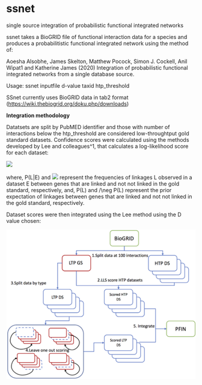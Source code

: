 # ssnet
single source integration of probabilistic functional integrated networks

ssnet takes a BioGRID file of functional interaction data for a species and produces a probabilitistic functional integrated network using the method of:

Aoesha Alsobhe, James Skelton, Matthew Pocock, Simon J. Cockell, Anil Wipat1 and Katherine James (2020) Integration of probabilistic functional integrated networks from a single database source. 


Usage: ssnet inputfile d-value taxid htp_threshold

SSnet currently uses BioGRID data in tab2 format (https://wiki.thebiogrid.org/doku.php/downloads)

**Integration methodology**

Datatsets are split by PubMED identifier and those with number of interactions below the htp_threshold are considered low-throughtput gold standard datasets. Confidence scores were calculated using the methods developed by Lee and colleagues^1, that calculates a log-likelihood score for each dataset:

<img src="https://render.githubusercontent.com/render/math?math=lls^L(E) = \ln  \left(\frac{P(L|E) /\neg P(L|E)} {P(L) /\neg P(L)} \right)">

where, P(L|E) and <img src="https://render.githubusercontent.com/render/math?math=\neg P(L|E)"> represent the frequencies of linkages L observed in a dataset E between genes that are linked and not not linked in the gold standard, respectively, and, P(L) and /\neg P(L) represent the prior expectation of linkages between genes that are linked and not not linked in the gold standard, respectively.

Dataset scores were then integrated using the Lee method using the D value chosen:

![Workflow](/images/integration_workflow.png)


